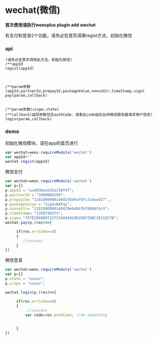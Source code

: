 # wechat\(微信\)

**首次使用请执行weexplus plugin add wechat**

有支付和登录2个功能，请务必在首页调用regist方法，初始化微信

### api

```
(请务必在首页调用此方法，初始化微信)
/**appId
regist(appId)



/**param参数(appId,partnerId,prepayId,packageValue,nonceStr,timeStamp,sign)
pay(param,callback)


/**param参数(scope,state)
/**callback(返回参数包含authCode，请拿此code给后台向微信服务器请求用户信息)
login(param,callback)
```

### demo

初始化微信模块，请在app的首页进行

```js
var wechat=weex.requireModule('wechat')
var appId=""
wechat.regist(appId)
```

微信支付

```js
var wechat=weex.requireModule('wechat')
var p={}
p.appId = "wxd930ea5d5a258f4f";
p.partnerId = "1900000109";
p.prepayId= "1101000000140415649af9fc314aa427",;
p.packageValue = "Sign=WXPay";
p.nonceStr= "1101000000140429eb40476f8896f4c9";
p.timeStamp= "1398746574";
p.sign= "7FFECB600D7157C5AA49810D2D8F28BC2811827B";
wechat.pay(p,(res)=>{

     if(res.errCode==0)
     {
        //success
     }
})
```

微信登录

```js
var wechat=weex.requireModule('wechat')
var p={}
p.state = "xxxxx";
p.scope = "xxxxx";

wechat.login(p,(res)=>{

     if(res.errCode==0)
     {
          //success
         var code=res.authCode; //do something


     }
})
```



